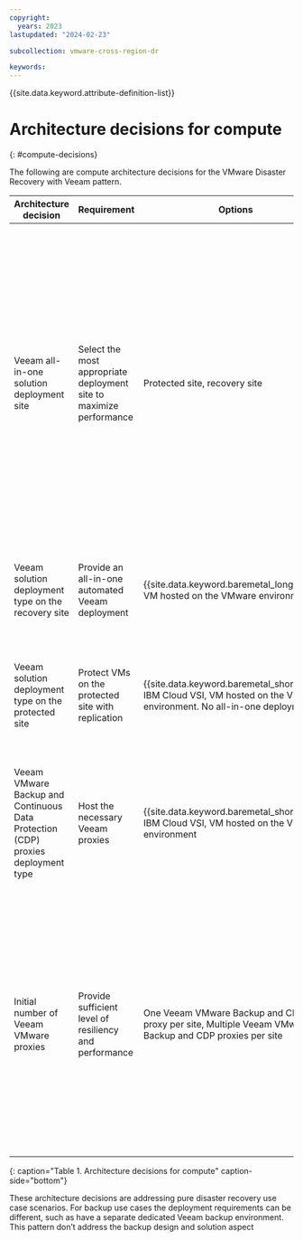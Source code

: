 ```yaml
---
copyright:
  years: 2023
lastupdated: "2024-02-23"

subcollection: vmware-cross-region-dr

keywords:
---
```


{{site.data.keyword.attribute-definition-list}}

# Architecture decisions for compute

{: #compute-decisions}

The following are compute architecture decisions for the VMware Disaster Recovery with Veeam pattern.

| **Architecture decision**                            | **Requirement**                                                     | **Options**                                                                                     | **Decision**                                      | **Rationale**                                                                                                                                                                                                                                                                                                              |
|------------------------------------------------------|---------------------------------------------------------------------|-------------------------------------------------------------------------------------------------|---------------------------------------------------|----------------------------------------------------------------------------------------------------------------------------------------------------------------------------------------------------------------------------------------------------------------------------------------------------------------------------|
| Veeam all-in-one solution deployment site            | Select the most appropriate deployment site to maximize performance | Protected site, recovery site                                                                   | **Recovery site**                                 | The location of the Veeam Backup and Replication server for replication scenarios is not based on performance but on availability for recovery. By placing the Veeam Backup and Replication server at the recovery site means that it is available to recover when needed, therefore, lowering the recovery time objective. |
| Veeam solution deployment type on the recovery site  | Provide an all-in-one automated Veeam deployment                    | {{site.data.keyword.baremetal_long}} VSI VM hosted on the VMware environment                             | Virtual machine                                   | Use ESX DRS and HA, hence the logical sense to use VMware VM as a hosting environment                                                                                                                                                                                                                                       |
| Veeam solution deployment type on the protected site | Protect VMs on the protected site with replication                  | {{site.data.keyword.baremetal_short_sing}}, IBM Cloud VSI, VM hosted on the VMware environment. No all-in-one deployment | No all-in-one deployment (Veeam Proxies)   | Veeam best practice for replication is to replace the Veeam Backup and replication server at the recovery site.                                                                                                                                                                                                              |
| Veeam VMware Backup and Continuous Data Protection (CDP) proxies deployment type      | Host the necessary Veeam proxies                                    | {{site.data.keyword.baremetal_short_sing}}, IBM Cloud VSI, VM hosted on the VMware environment                           | VM hosted on the VMware environment               | Adopting the strategy of one VM proxy per host is preferred for Network File System (NFS) storage and vSAN deployments.                                                                                                                                                                                                                                  |
| Initial number of Veeam VMware proxies               | Provide sufficient level of resiliency and performance              | One Veeam VMware Backup and CDP proxy per site, Multiple Veeam VMware Backup and CDP proxies per site     | Multiple Veeam VMware Backup and CDP proxies per site | Provide redundancy to avoid replication tasks to be blocked when one of the backup and CDP proxies becomes unavailable. Veeam advise when using virtual machine proxies and NFS v3 or vSAN to use a proxy per host and use VM-Host affinity rules.                                                                             |

{: caption="Table 1. Architecture decisions for compute" caption-side="bottom"}

These architecture decisions are addressing pure disaster recovery use case scenarios. For backup use cases the deployment requirements can be different, such as have a separate dedicated Veeam backup environment. This pattern don’t address the backup design and solution aspect
